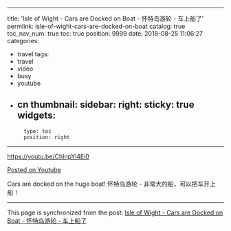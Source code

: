 
---
title: 'Isle of Wight - Cars are Docked on Boat - 怀特岛游轮 - 车上船了'
permlink: isle-of-wight-cars-are-docked-on-boat
catalog: true
toc_nav_num: true
toc: true
position: 9999
date: 2018-08-25 11:06:27
categories:
- travel
tags:
- travel
- video
- busy
- youtube
- cn
thumbnail: 
sidebar:
    right:
        sticky: true
widgets:
    -
        type: toc
        position: right
---


https://youtu.be/ChInpYl4Ei0

[Posted on Youtube](https://youtu.be/ChInpYl4Ei0)

Cars are docked on the huge boat! 
怀特岛游轮 - 非常大的船，可以把车开上船！

- - -

This page is synchronized from the post: [Isle of Wight - Cars are Docked on Boat - 怀特岛游轮 - 车上船了](https://steemit.com/@justyy/isle-of-wight-cars-are-docked-on-boat)
